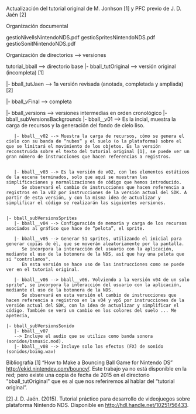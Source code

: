 
Actualización del tutorial original de M. Jonhson [1] y PFC previo de J. D. Jaén [2]

Organización documental

gestioNivellsNintendoNDS.pdf
gestioSpritesNintendoNDS.pdf
gestioSonitNintendoNDS.pdf


Organización de directorios --> versiones 

 tutorial_bball --> directorio base
 |- bball_tutOriginal   --> versión original (incompleta) [1]
 
 |- bball_tutJaen  --> 1a versión revisada (anotada, completada y ampliada) [2]
 
 |- bball_vFinal --> completa
  
 |- bball_versions --> versiones intermedias en orden cronológico
    |- bball_subVersionsBackgrounds
       |- bball__v01 --> Es la incial, muestra la carga de recursos y la generación del fondo de cielo liso.

       |- bball__v02 --> Muestra la carga de recursos, cómo se genera el cielo con su banda de “nubes“ y el suelo (o la plataforma) sobre el que se limitará el movimiento de los objetos. Es la versión reconstruida sobre el texto del tutorial original [1], se puede ver un gran número de instrucciones que hacen referencias a registros.
      
       
       |- bball__v03 --> Es la versión de v02, con los elementos estáticos de la escena terminados, solo que aquí se muestran las simplificaciones y normalizaciones de código que hemos introducido. 
          Se observará el cambio de instrucciones que hacen referencia a registros en la v02 por instrucciones de la versión actual del SDK. A partir de esta versión, y con la misma idea de actualizar y simplificar el código se realizarán las siguientes versiones.

        
    |- bball_subVersionsSprites
       |- bball__v04 --> Configuración de memoria y carga de los recursos asociados al gráfico que hace de “pelota”, el sprite.
       
       |- bball__v05 --> Generar 51 sprites, utilizando el inicial para generar copias de él, que se moverán aleatoriamente por la pantalla. 
          Se incorpora la interacción del usuario con la aplicación, mediante el uso de la botonera de la NDS, así que hay una pelota que si "controlamos". 
          En esta versión se hace uso de las instrucciones como se puede ver en el tutorial original.
          
       |- bball__v06 --> bball__v06. Volviendo a la versión v04 de un solo sprite", se incorpora la interacción del usuario con la aplicación, mediante el uso de la botonera de la NDS. 
          Se observará en esta versión el cambio de instrucciones que hacen referencia a registros en la v04 y vp5 por instrucciones de la versión actual del SDK, con la idea de actualizar y simplificar el código. También se verá un cambio en los colores del suelo ... Me apetecía,

    |- bball_subVersionsSonido
       |- bball__v07 
       --> Incluye el audio que se utiliza como banda sonora (sonidos/bsmusic.mod).
       |- bball__v08 --> Incluye solo los efectos (FX) de sonido (sonidos/boing.wav)

   
   
Bibliografía
 [1] “How to Make a Bouncing Ball Game for Nintendo DS” <a href="http://ekid.nintendev.com/bouncy/">http://ekid.nintendev.com/bouncy/</a>. Este trabajo ya no está disponible en la red; pero existe una copia de fecha de 2015 en el directorio "bball_tutOriginal" que es al que nos referiremos al hablar del “tutorial original”.

 [2] J. D. Jaén. (2015). Tutorial práctico para desarrollo de videojuegos sobre plataforma Nintendo
NDS. Disponible en <a href="http://hdl.handle.net/10251/56433">http://hdl.handle.net/10251/56433</a>.

 